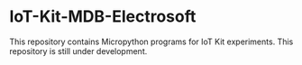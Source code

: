 # IoT-Kit-MDB-Electrosoft
This repository contains Micropython programs for IoT Kit experiments. This repository is still under development.
